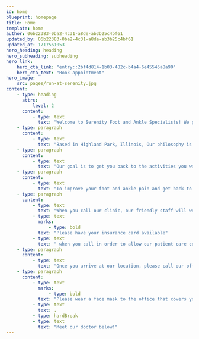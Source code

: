 ```yaml
---
id: home
blueprint: homepage
title: Home
template: home
author: 06b22383-0ba2-4c31-a8de-ab3b25c4bf61
updated_by: 06b22383-0ba2-4c31-a8de-ab3b25c4bf61
updated_at: 1717561053
hero_heading: heading
hero_subheading: subheading
hero_link:
    hero_cta_link: "entry::2bf4d814-1b03-482c-b4a4-6e45545a8a90"
    hero_cta_text: "Book appointment"
hero_image:
    src: pages/run-at-serenity.jpg
content:
    - type: heading
      attrs:
          level: 2
      content:
          - type: text
            text: "Welcome to Serenity Foot and Ankle Specialists! We proudly offer a full array of services to women, men, and children, of all ages."
    - type: paragraph
      content:
          - type: text
            text: "Based in Highland Park, Illinois, Our philosophy is a little different at Serenity Foot and Ankle Specialists, we don’t think visiting the doctor needs to be an anxiety-producing experience – in fact, we hope to make your experience as stress-free as possible!\_"
    - type: paragraph
      content:
          - type: text
            text: "Our goal is to get you back to the activities you want to do with as little downtime as possible! We are located at 767 Park Ave West Suite 180 Highland Park, IL 60035. We are located in Highland Park and service the following communities such as: Deerfield, Northbrook, Highwood, Northfield and many more."
    - type: paragraph
      content:
          - type: text
            text: "To improve your foot and ankle pain and get back to doing the activities you love – call 847-380-3700!"
    - type: paragraph
      content:
          - type: text
            text: "When you call our clinic, our friendly staff will welcome you into our office. "
          - type: text
            marks:
                - type: bold
            text: "Please have your insurance card available"
          - type: text
            text: " when you call in order to allow our patient care coordinator to set up your appointment!"
    - type: paragraph
      content:
          - type: text
            text: "Once you arrive at our location, please call our office to notify us of your arrival. We will greet you at the lobby doors and welcome you into our clinic as you are escorted straight to your exam room."
    - type: paragraph
      content:
          - type: text
            marks:
                - type: bold
            text: "Please wear a face mask to the office that covers your nose and mouth"
          - type: text
            text: .
          - type: hardBreak
          - type: text
            text: "Meet our doctor below!"
---
```


